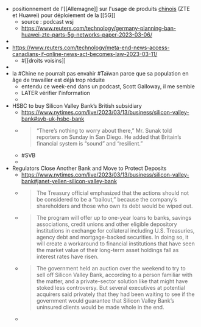 - positionnement de l'[[Allemagne]] sur l'usage de produits [chinois]([[Chine]]) (ZTE et Huawei) pour déploiement de la [[5G]]
	- source : podcast wsj
	- https://www.reuters.com/technology/germany-planning-ban-huawei-zte-parts-5g-networks-paper-2023-03-06/
-
- https://www.reuters.com/technology/meta-end-news-access-canadians-if-online-news-act-becomes-law-2023-03-11/
	- #[[droits voisins]]
-
- la #Chine ne pourrait pas envahir #Taïwan parce que sa population en âge de travailler est déjà trop réduite
	- entendu ce week-end dans un podcast, Scott Galloway, il me semble
	- LATER vérifier l'information
	-
- HSBC to buy Silicon Valley Bank’s British subsidiary
	- https://www.nytimes.com/live/2023/03/13/business/silicon-valley-bank#svb-uk-hsbc-bank
	- > “There’s nothing to worry about there,” Mr. Sunak told reporters on 
	  Sunday in San Diego. He added that Britain’s financial system is “sound”
	   and “resilient.”
	- #SVB
	-
- Regulators Close Another Bank and Move to Protect Deposits
	- https://www.nytimes.com/live/2023/03/13/business/silicon-valley-bank#janet-yellen-silicon-valley-bank
	- > The Treasury official emphasized that the actions should not be 
	  considered to be a “bailout,” because the company’s shareholders and 
	  those who own its debt would be wiped out.
	- > The program will offer up to one-year loans to banks, savings associations, credit unions and other eligible depository institutions in exchange for collateral including U.S. Treasuries, agency debt and mortgage-backed securities. In doing so, it will create a workaround to financial institutions that have seen the market value of their long-term asset holdings fall as interest rates have risen.
	- > The government held an auction over the weekend to try to sell off Silicon Valley Bank, according to a person familiar with the matter, and a private-sector solution like that might have stoked less controversy. But several executives at potential acquirers said privately that they had been waiting to see if the government would guarantee that Silicon Valley Bank’s uninsured clients would be made whole in the end.
	-